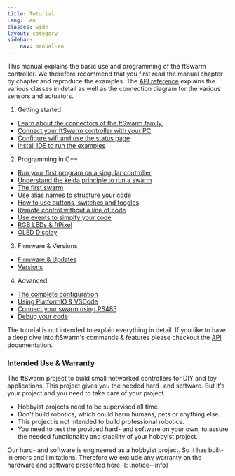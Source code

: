 ```yaml
---
title: Tutorial
Lang:  en
classes: wide
layout: category
sidebar:
    nav: manual-en
---
```


This manual explains the basic use and programming of the ftSwarm controller. We therefore recommend that you first read the manual chapter by chapter and reproduce the examples. The [API reference](../cpp-api/index) explains the various classes in detail as well as the connection diagram for the various sensors and actuators.

1. Getting started
- [Learn about the connectors of the ftSwarm family.](../pinout)
- [Connect your ftSwarm controller with your PC](../serial)
- [Configure wifi and use the status page](../WebUI)
- [Install IDE to run the examples](../ide)


2. Programming in C++
- [Run your first program on a singular controller](../MotorSwitch)
- [Understand the kelda principle to run a swarm](../kelda)
- [The first swarm](../MotorSwitchSwarm)
- [Use alias names to structure your code](../MotorSwitchAlias)
- [How to use buttons, switches and toggles](../switches)
- [Remote control without a line of code](../RemoteControl)
- [Use events to simplfy your code](../EventControlled)
- [RGB LEDs & ftPixel](../FtSwarmPixel)
- [OLED Display](../FtSwarmOLED)

3. Firmware & Versions
- [Firmware & Updates](../firmware)
- [Versions](../versions)

4. Advanced
- [The complete configuration](../Configuration)
- [Using PlatformIO & VSCode](../PlatformIO)
- [Connect your swarm using RS485](../rs485)
- [Debug your code](../debugging)

The tutorial is not intended to explain everything in detail. If you like to have a deep dive into ftSwarm's commands & features please checkout the [API](../cpp-api/index.md) documentation.

### Intended Use & Warranty

The ftSwarm project to build small networked controllers for DIY and toy applications. 
This project gives you the needed hard- and software. But it's your project and you need to take care of your project.

- Hobbyist projects need to be supervised all time.
- Don't build robotics, which could harm humans, pets or anything else.
- This project is not intended to build professional robotics.
- You need to test the provided hard- and software on your own, to assure the needed functionality and stability of your hobbyist project.

Our hard- and software is engineered as a hobbyist project. So it has built-in errors and limitations.
Therefore we exclude any warranty on the hardware and software presented here.
{: .notice--info}
